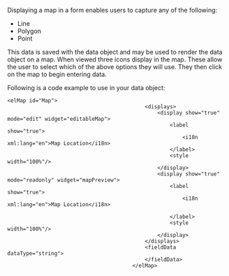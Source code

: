 Displaying a map in a form enables users to capture any of the following:

* Line
* Polygon
* Point

This data is saved with the data object and may be used to render the data object on a map.  When viewed three icons display in the map.  These allow the user to select which of the above options they will use.  They then click on the map to begin entering data.

Following is a code example to use in your data object:

```
<elMap id="Map">
                                            <displays>
                                                <display show="true" mode="edit" widget="editableMap">
                                                    <label show="true">
                                                        <i18n xml:lang="en">Map Location</i18n>
                                                    </label>
                                                    <style width="100%"/>
                                                </display>
                                                <display show="true" mode="readonly" widget="mapPreview">
                                                    <label show="true">
                                                        <i18n xml:lang="en">Map Location</i18n>
                                                        
                                                    </label>
                                                    <style width="100%"/>
                                                </display>
                                            </displays>
                                            <fieldData dataType="string">
                                            </fieldData>
                                        </elMap>
```